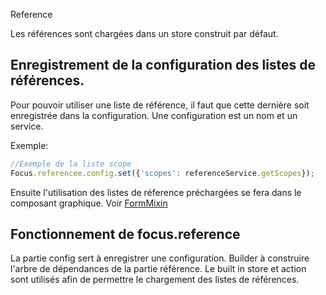 Reference

Les références sont chargées dans un store construit par défaut. 

## Enregistrement de la configuration des listes de références.

Pour pouvoir utiliser une liste de référence, il faut que cette dernière soit enregistrée dans la configuration.
Une configuration est un nom et un service. 

Exemple: 
```javascript
//Exemple de la liste scope
Focus.referencee.config.set({'scopes': referenceService.getScopes});
```
Ensuite l'utilisation des listes de réference préchargées se fera dans le composant graphique.
Voir [FormMixin](https://github.com/KleeGroup/focus-components-updated/blob/master/common/form/README.md)

## Fonctionnement de focus.reference

La partie config sert à enregistrer une configuration. 
Builder à construire l'arbre de dépendances de la partie référence. 
Le built in store et action sont utilisés afin de permettre le chargement des listes de références. 
